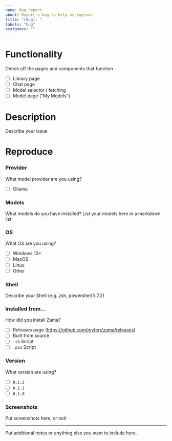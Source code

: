 ```yaml
---
name: Bug report
about: Report a bug to help us improve
title: "[Bug]: "
labels: "bug"
assignees: ""
---
```


# Functionality

Check off the pages and components that function

- [ ] Library page
- [ ] Chat page
- [ ] Model selector / fetching
- [ ] Model page ("My Models")

# Description

Describe your issue

# Reproduce

### Provider

What model provider are you using?

- [ ] Ollama

### Models

What models do you have installed? List your models here in a markdown list

### OS

What OS are you using?

- [ ] Windows 10+
- [ ] MacOS
- [ ] Linux
- [ ] Other

### Shell

Describe your Shell (e.g. zsh, powershell 5.7.2)

### Installed from...

How did you install Zama?

- [ ] Releases page (https://github.com/myferr/zama/releases)
- [ ] Built from source
- [ ] `.sh` Script
- [ ] `.ps1` Script

### Version

What version are using?

- [ ] `0.1.2`
- [ ] `0.1.1`
- [ ] `0.1.0`

### Screenshots

Put screenshots here, or not!

---

Put additional notes or anything else you want to include here.

